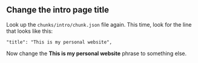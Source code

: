 ## Change the intro page title

Look up the ```chunks/intro/chunk.json``` file again. This time, look for the line that looks like this:

```   
"title": "This is my personal website",
```

Now change the **This is my personal website** phrase to something else.
